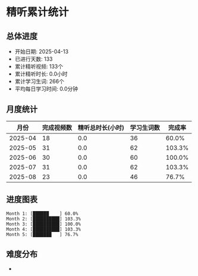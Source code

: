 # 精听累计统计

## 总体进度

- 开始日期: 2025-04-13
- 已进行天数: 133
- 累计精听视频: 133个
- 累计精听时长: 0.0小时
- 累计学习生词: 266个
- 平均每日学习时间: 0.0分钟

## 月度统计

| 月份 | 完成视频数 | 精听总时长(小时) | 学习生词数 | 完成率 |
|-----|-----------|----------------|----------|-------|
| 2025-04 | 18 | 0.0 | 36 | 60.0% |
| 2025-05 | 31 | 0.0 | 62 | 103.3% |
| 2025-06 | 30 | 0.0 | 60 | 100.0% |
| 2025-07 | 31 | 0.0 | 62 | 103.3% |
| 2025-08 | 23 | 0.0 | 46 | 76.7% |

## 进度图表

```
Month 1: [██████    ] 60.0%
Month 2: [██████████] 103.3%
Month 3: [██████████] 100.0%
Month 4: [██████████] 103.3%
Month 5: [███████   ] 76.7%
```

## 难度分布

- [简单/中等/困难]: 133 (100.0%)
